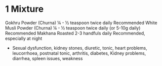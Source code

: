 
# 1 Mixture 
Gokhru	Powder (Churna)	¼ - ½ teaspoon twice daily	Recommended
White Musli	Powder (Churna)	¼ - ½ teaspoon twice daily (or 5-10g daily)	Recommended
Makhana	Roasted	2-3 handfuls daily	Recommended, especially at night

- Sexual dysfunction, kidney stones, diuretic, tonic, heart problems, leucorrhoea, postnatal tonic, arthritis, diabetes, Kidney problems, diarrhea, spleen issues, weakness

